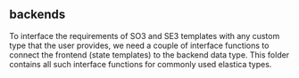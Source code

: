 ## backends

To interface the requirements of SO3 and SE3 templates with any custom type that the user provides, we need a couple of
interface functions to connect the frontend (state templates) to the backend data type. This folder contains all such
interface functions for commonly used elastica types.
